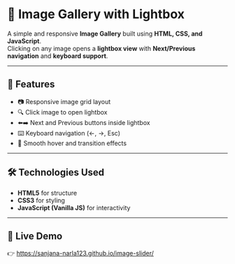 # 📸 Image Gallery with Lightbox

A simple and responsive **Image Gallery** built using **HTML, CSS, and JavaScript**.  
Clicking on any image opens a **lightbox view** with **Next/Previous navigation** and **keyboard support**.  

---

## 🚀 Features
- 📷 Responsive image grid layout  
- 🔍 Click image to open lightbox  
- ⬅️➡️ Next and Previous buttons inside lightbox  
- ⌨️ Keyboard navigation (←, →, Esc)  
- 🎨 Smooth hover and transition effects  

---

## 🛠️ Technologies Used
- **HTML5** for structure  
- **CSS3** for styling  
- **JavaScript (Vanilla JS)** for interactivity  

---
## 🔗 Live Demo
👉  https://sanjana-narla123.github.io/image-slider/


